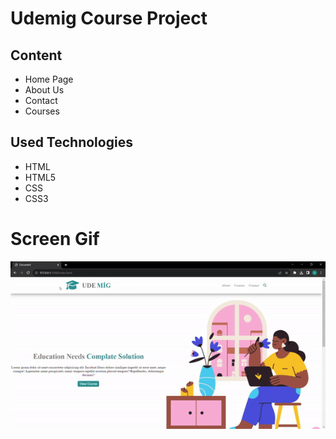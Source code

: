 <h1>Udemig Course Project</h1>

<h2>Content</h2>

<ul>

<li>Home Page</li>
<li>About Us</li>
<li>Contact</li>
<li>Courses</li>

</ul>

<h2>Used Technologies</h2>

<ul>

<li>HTML</li>
<li>HTML5</li>
<li>CSS</li>
<li>CSS3</li>

</ul>

<h1>Screen Gif</h1>

<img src="./img/udemigcourse.gif"/>